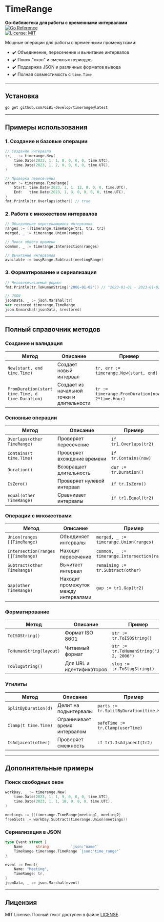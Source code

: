 # **TimeRange**
**Go-библиотека для работы с временными интервалами**  
[![Go Reference](https://pkg.go.dev/badge/github.com/GiBi-develop/timerange.svg)](https://pkg.go.dev/github.com/GiBi-develop/timerange)  
[![License: MIT](https://img.shields.io/badge/License-MIT-blue.svg)](https://opensource.org/licenses/MIT)

Мощные операции для работы с временными промежутками:
- ✔️ Объединение, пересечение и вычитание интервалов
- ✔️ Поиск "окон" и смежных периодов
- ✔️ Поддержка JSON и различных форматов вывода
- ✔️ Полная совместимость с `time.Time`

---

## **Установка**
```bash
go get github.com/GiBi-develop/timerange@latest
```

---

## **Примеры использования**

### **1. Создание и базовые операции**
```go
// Создание интервала
tr, _ := timerange.New(
    time.Date(2023, 1, 1, 0, 0, 0, 0, time.UTC),
    time.Date(2023, 1, 2, 0, 0, 0, 0, time.UTC),
)

// Проверка пересечения
other := timerange.TimeRange{
    Start: time.Date(2023, 1, 1, 12, 0, 0, 0, time.UTC),
    End:   time.Date(2023, 1, 3, 0, 0, 0, 0, time.UTC),
}
fmt.Println(tr.Overlaps(other)) // true
```

### **2. Работа с множеством интервалов**
```go
// Объединение пересекающихся интервалов
ranges := []timerange.TimeRange{tr1, tr2, tr3}
merged, _ := timerange.Union(ranges)

// Поиск общего времени
common, _ := timerange.Intersection(ranges)

// Вычитание интервалов
available := busyRange.Subtract(meetingRange)
```

### **3. Форматирование и сериализация**
```go
// Человекочитаемый формат
fmt.Println(tr.ToHumanString("2006-01-02")) // "2023-01-01 - 2023-01-02"

// JSON
jsonData, _ := json.Marshal(tr)
var restored timerange.TimeRange
json.Unmarshal(jsonData, &restored)
```

---

## **Полный справочник методов**

### **Создание и валидация**
| Метод | Описание | Пример |
|-------|----------|--------|
| `New(start, end time.Time)` | Создает новый интервал | `tr, err := timerange.New(start, end)` |
| `FromDuration(start time.Time, d time.Duration)` | Создает из начальной точки и длительности | `tr := timerange.FromDuration(now, 2*time.Hour)` |

### **Основные операции**
| Метод | Описание | Пример |
|-------|----------|--------|
| `Overlaps(other TimeRange)` | Проверяет пересечение | `if tr1.Overlaps(tr2)` |
| `Contains(t time.Time)` | Проверяет вхождение времени | `if tr.Contains(now)` |
| `Duration()` | Возвращает длительность | `dur := tr.Duration()` |
| `IsZero()` | Проверяет нулевой интервал | `if tr.IsZero()` |
| `Equal(other TimeRange)` | Сравнивает интервалы | `if tr1.Equal(tr2)` |

### **Операции с множествами**
| Метод | Описание | Пример |
|-------|----------|--------|
| `Union(ranges []TimeRange)` | Объединяет интервалы | `merged, _ := timerange.Union(ranges)` |
| `Intersection(ranges []TimeRange)` | Находит пересечение | `common, _ := timerange.Intersection(ranges)` |
| `Subtract(other TimeRange)` | Вычитает интервал | `remaining := tr.Subtract(other)` |
| `Gap(other TimeRange)` | Находит промежуток между интервалами | `gap := tr1.Gap(tr2)` |

### **Форматирование**
| Метод | Описание | Пример |
|-------|----------|--------|
| `ToISOString()` | Формат ISO 8601 | `str := tr.ToISOString()` |
| `ToHumanString(layout)` | Читаемый формат | `str := tr.ToHumanString("Jan 2, 2006")` |
| `ToSlugString()` | Для URL и идентификаторов | `slug := tr.ToSlugString()` |

### **Утилиты**
| Метод | Описание | Пример |
|-------|----------|--------|
| `SplitByDuration(d)` | Делит на подынтервалы | `parts := tr.SplitByDuration(time.Hour)` |
| `Clamp(t time.Time)` | Ограничивает время интервалом | `safeTime := tr.Clamp(userTime)` |
| `IsAdjacent(other)` | Проверяет смежность | `if tr1.IsAdjacent(tr2)` |

---

## **Дополнительные примеры**

### **Поиск свободных окон**
```go
workDay, _ := timerange.New(
    time.Date(2023, 1, 1, 9, 0, 0, 0, time.UTC),
    time.Date(2023, 1, 1, 18, 0, 0, 0, time.UTC),
)

meetings := []timerange.TimeRange{meeting1, meeting2}
freeSlots := workDay.Subtract(timerange.Union(meetings))
```

### **Сериализация в JSON**
```go
type Event struct {
    Name      string          `json:"name"`
    TimeRange timerange.TimeRange `json:"time_range"`
}

event := Event{
    Name: "Meeting",
    TimeRange: tr,
}
jsonData, _ := json.Marshal(event)
```

---

## **Лицензия**
MIT License. Полный текст доступен в файле [LICENSE](LICENSE).